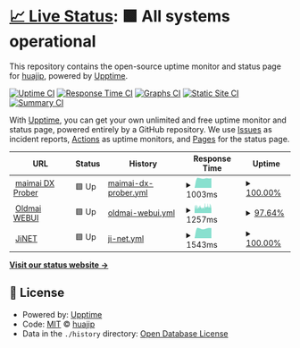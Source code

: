 # [📈 Live Status](https://uptime.fufubot.com): <!--live status--> **🟩 All systems operational**

This repository contains the open-source uptime monitor and status page for [huajip](https://uptime.fufubot.com), powered by [Upptime](https://github.com/upptime/upptime).

[![Uptime CI](https://github.com/huajip/uptime/workflows/Uptime%20CI/badge.svg)](https://github.com/huajip/uptime/actions?query=workflow%3A%22Uptime+CI%22)
[![Response Time CI](https://github.com/huajip/uptime/workflows/Response%20Time%20CI/badge.svg)](https://github.com/huajip/uptime/actions?query=workflow%3A%22Response+Time+CI%22)
[![Graphs CI](https://github.com/huajip/uptime/workflows/Graphs%20CI/badge.svg)](https://github.com/huajip/uptime/actions?query=workflow%3A%22Graphs+CI%22)
[![Static Site CI](https://github.com/huajip/uptime/workflows/Static%20Site%20CI/badge.svg)](https://github.com/huajip/uptime/actions?query=workflow%3A%22Static+Site+CI%22)
[![Summary CI](https://github.com/huajip/uptime/workflows/Summary%20CI/badge.svg)](https://github.com/huajip/uptime/actions?query=workflow%3A%22Summary+CI%22)

With [Upptime](https://upptime.js.org), you can get your own unlimited and free uptime monitor and status page, powered entirely by a GitHub repository. We use [Issues](https://github.com/huajip/uptime/issues) as incident reports, [Actions](https://github.com/huajip/uptime/actions) as uptime monitors, and [Pages](https://uptime.fufubot.com) for the status page.

<!--start: status pages-->
<!-- This summary is generated by Upptime (https://github.com/upptime/upptime) -->
<!-- Do not edit this manually, your changes will be overwritten -->
<!-- prettier-ignore -->
| URL | Status | History | Response Time | Uptime |
| --- | ------ | ------- | ------------- | ------ |
| <img alt="" src="https://icons.duckduckgo.com/ip3/www.diving-fish.com.ico" height="13"> [maimai DX Prober](https://www.diving-fish.com/api/maimaidxprober/message) | 🟩 Up | [maimai-dx-prober.yml](https://github.com/huajip/uptime/commits/HEAD/history/maimai-dx-prober.yml) | <details><summary><img alt="Response time graph" src="./graphs/maimai-dx-prober/response-time-week.png" height="20"> 1003ms</summary><br><a href="https://uptime.fufubot.com/history/maimai-dx-prober"><img alt="Response time 1120" src="https://img.shields.io/endpoint?url=https%3A%2F%2Fraw.githubusercontent.com%2Fhuajip%2Fuptime%2FHEAD%2Fapi%2Fmaimai-dx-prober%2Fresponse-time.json"></a><br><a href="https://uptime.fufubot.com/history/maimai-dx-prober"><img alt="24-hour response time 1015" src="https://img.shields.io/endpoint?url=https%3A%2F%2Fraw.githubusercontent.com%2Fhuajip%2Fuptime%2FHEAD%2Fapi%2Fmaimai-dx-prober%2Fresponse-time-day.json"></a><br><a href="https://uptime.fufubot.com/history/maimai-dx-prober"><img alt="7-day response time 1003" src="https://img.shields.io/endpoint?url=https%3A%2F%2Fraw.githubusercontent.com%2Fhuajip%2Fuptime%2FHEAD%2Fapi%2Fmaimai-dx-prober%2Fresponse-time-week.json"></a><br><a href="https://uptime.fufubot.com/history/maimai-dx-prober"><img alt="30-day response time 1099" src="https://img.shields.io/endpoint?url=https%3A%2F%2Fraw.githubusercontent.com%2Fhuajip%2Fuptime%2FHEAD%2Fapi%2Fmaimai-dx-prober%2Fresponse-time-month.json"></a><br><a href="https://uptime.fufubot.com/history/maimai-dx-prober"><img alt="1-year response time 1120" src="https://img.shields.io/endpoint?url=https%3A%2F%2Fraw.githubusercontent.com%2Fhuajip%2Fuptime%2FHEAD%2Fapi%2Fmaimai-dx-prober%2Fresponse-time-year.json"></a></details> | <details><summary><a href="https://uptime.fufubot.com/history/maimai-dx-prober">100.00%</a></summary><a href="https://uptime.fufubot.com/history/maimai-dx-prober"><img alt="All-time uptime 99.77%" src="https://img.shields.io/endpoint?url=https%3A%2F%2Fraw.githubusercontent.com%2Fhuajip%2Fuptime%2FHEAD%2Fapi%2Fmaimai-dx-prober%2Fuptime.json"></a><br><a href="https://uptime.fufubot.com/history/maimai-dx-prober"><img alt="24-hour uptime 100.00%" src="https://img.shields.io/endpoint?url=https%3A%2F%2Fraw.githubusercontent.com%2Fhuajip%2Fuptime%2FHEAD%2Fapi%2Fmaimai-dx-prober%2Fuptime-day.json"></a><br><a href="https://uptime.fufubot.com/history/maimai-dx-prober"><img alt="7-day uptime 100.00%" src="https://img.shields.io/endpoint?url=https%3A%2F%2Fraw.githubusercontent.com%2Fhuajip%2Fuptime%2FHEAD%2Fapi%2Fmaimai-dx-prober%2Fuptime-week.json"></a><br><a href="https://uptime.fufubot.com/history/maimai-dx-prober"><img alt="30-day uptime 99.71%" src="https://img.shields.io/endpoint?url=https%3A%2F%2Fraw.githubusercontent.com%2Fhuajip%2Fuptime%2FHEAD%2Fapi%2Fmaimai-dx-prober%2Fuptime-month.json"></a><br><a href="https://uptime.fufubot.com/history/maimai-dx-prober"><img alt="1-year uptime 99.77%" src="https://img.shields.io/endpoint?url=https%3A%2F%2Fraw.githubusercontent.com%2Fhuajip%2Fuptime%2FHEAD%2Fapi%2Fmaimai-dx-prober%2Fuptime-year.json"></a></details>
| <img alt="" src="https://icons.duckduckgo.com/ip3/my-aime.cn.ico" height="13"> [Oldmai WEBUI](https://my-aime.cn) | 🟩 Up | [oldmai-webui.yml](https://github.com/huajip/uptime/commits/HEAD/history/oldmai-webui.yml) | <details><summary><img alt="Response time graph" src="./graphs/oldmai-webui/response-time-week.png" height="20"> 1257ms</summary><br><a href="https://uptime.fufubot.com/history/oldmai-webui"><img alt="Response time 1211" src="https://img.shields.io/endpoint?url=https%3A%2F%2Fraw.githubusercontent.com%2Fhuajip%2Fuptime%2FHEAD%2Fapi%2Foldmai-webui%2Fresponse-time.json"></a><br><a href="https://uptime.fufubot.com/history/oldmai-webui"><img alt="24-hour response time 1398" src="https://img.shields.io/endpoint?url=https%3A%2F%2Fraw.githubusercontent.com%2Fhuajip%2Fuptime%2FHEAD%2Fapi%2Foldmai-webui%2Fresponse-time-day.json"></a><br><a href="https://uptime.fufubot.com/history/oldmai-webui"><img alt="7-day response time 1257" src="https://img.shields.io/endpoint?url=https%3A%2F%2Fraw.githubusercontent.com%2Fhuajip%2Fuptime%2FHEAD%2Fapi%2Foldmai-webui%2Fresponse-time-week.json"></a><br><a href="https://uptime.fufubot.com/history/oldmai-webui"><img alt="30-day response time 1278" src="https://img.shields.io/endpoint?url=https%3A%2F%2Fraw.githubusercontent.com%2Fhuajip%2Fuptime%2FHEAD%2Fapi%2Foldmai-webui%2Fresponse-time-month.json"></a><br><a href="https://uptime.fufubot.com/history/oldmai-webui"><img alt="1-year response time 1211" src="https://img.shields.io/endpoint?url=https%3A%2F%2Fraw.githubusercontent.com%2Fhuajip%2Fuptime%2FHEAD%2Fapi%2Foldmai-webui%2Fresponse-time-year.json"></a></details> | <details><summary><a href="https://uptime.fufubot.com/history/oldmai-webui">97.64%</a></summary><a href="https://uptime.fufubot.com/history/oldmai-webui"><img alt="All-time uptime 99.93%" src="https://img.shields.io/endpoint?url=https%3A%2F%2Fraw.githubusercontent.com%2Fhuajip%2Fuptime%2FHEAD%2Fapi%2Foldmai-webui%2Fuptime.json"></a><br><a href="https://uptime.fufubot.com/history/oldmai-webui"><img alt="24-hour uptime 97.91%" src="https://img.shields.io/endpoint?url=https%3A%2F%2Fraw.githubusercontent.com%2Fhuajip%2Fuptime%2FHEAD%2Fapi%2Foldmai-webui%2Fuptime-day.json"></a><br><a href="https://uptime.fufubot.com/history/oldmai-webui"><img alt="7-day uptime 97.64%" src="https://img.shields.io/endpoint?url=https%3A%2F%2Fraw.githubusercontent.com%2Fhuajip%2Fuptime%2FHEAD%2Fapi%2Foldmai-webui%2Fuptime-week.json"></a><br><a href="https://uptime.fufubot.com/history/oldmai-webui"><img alt="30-day uptime 99.46%" src="https://img.shields.io/endpoint?url=https%3A%2F%2Fraw.githubusercontent.com%2Fhuajip%2Fuptime%2FHEAD%2Fapi%2Foldmai-webui%2Fuptime-month.json"></a><br><a href="https://uptime.fufubot.com/history/oldmai-webui"><img alt="1-year uptime 99.93%" src="https://img.shields.io/endpoint?url=https%3A%2F%2Fraw.githubusercontent.com%2Fhuajip%2Fuptime%2FHEAD%2Fapi%2Foldmai-webui%2Fuptime-year.json"></a></details>
| <img alt="" src="https://icons.duckduckgo.com/ip3/jinet.wacca.cn.ico" height="13"> [JiNET](http://jinet.wacca.cn) | 🟩 Up | [ji-net.yml](https://github.com/huajip/uptime/commits/HEAD/history/ji-net.yml) | <details><summary><img alt="Response time graph" src="./graphs/ji-net/response-time-week.png" height="20"> 1543ms</summary><br><a href="https://uptime.fufubot.com/history/ji-net"><img alt="Response time 1828" src="https://img.shields.io/endpoint?url=https%3A%2F%2Fraw.githubusercontent.com%2Fhuajip%2Fuptime%2FHEAD%2Fapi%2Fji-net%2Fresponse-time.json"></a><br><a href="https://uptime.fufubot.com/history/ji-net"><img alt="24-hour response time 1593" src="https://img.shields.io/endpoint?url=https%3A%2F%2Fraw.githubusercontent.com%2Fhuajip%2Fuptime%2FHEAD%2Fapi%2Fji-net%2Fresponse-time-day.json"></a><br><a href="https://uptime.fufubot.com/history/ji-net"><img alt="7-day response time 1543" src="https://img.shields.io/endpoint?url=https%3A%2F%2Fraw.githubusercontent.com%2Fhuajip%2Fuptime%2FHEAD%2Fapi%2Fji-net%2Fresponse-time-week.json"></a><br><a href="https://uptime.fufubot.com/history/ji-net"><img alt="30-day response time 1757" src="https://img.shields.io/endpoint?url=https%3A%2F%2Fraw.githubusercontent.com%2Fhuajip%2Fuptime%2FHEAD%2Fapi%2Fji-net%2Fresponse-time-month.json"></a><br><a href="https://uptime.fufubot.com/history/ji-net"><img alt="1-year response time 1828" src="https://img.shields.io/endpoint?url=https%3A%2F%2Fraw.githubusercontent.com%2Fhuajip%2Fuptime%2FHEAD%2Fapi%2Fji-net%2Fresponse-time-year.json"></a></details> | <details><summary><a href="https://uptime.fufubot.com/history/ji-net">100.00%</a></summary><a href="https://uptime.fufubot.com/history/ji-net"><img alt="All-time uptime 100.00%" src="https://img.shields.io/endpoint?url=https%3A%2F%2Fraw.githubusercontent.com%2Fhuajip%2Fuptime%2FHEAD%2Fapi%2Fji-net%2Fuptime.json"></a><br><a href="https://uptime.fufubot.com/history/ji-net"><img alt="24-hour uptime 100.00%" src="https://img.shields.io/endpoint?url=https%3A%2F%2Fraw.githubusercontent.com%2Fhuajip%2Fuptime%2FHEAD%2Fapi%2Fji-net%2Fuptime-day.json"></a><br><a href="https://uptime.fufubot.com/history/ji-net"><img alt="7-day uptime 100.00%" src="https://img.shields.io/endpoint?url=https%3A%2F%2Fraw.githubusercontent.com%2Fhuajip%2Fuptime%2FHEAD%2Fapi%2Fji-net%2Fuptime-week.json"></a><br><a href="https://uptime.fufubot.com/history/ji-net"><img alt="30-day uptime 100.00%" src="https://img.shields.io/endpoint?url=https%3A%2F%2Fraw.githubusercontent.com%2Fhuajip%2Fuptime%2FHEAD%2Fapi%2Fji-net%2Fuptime-month.json"></a><br><a href="https://uptime.fufubot.com/history/ji-net"><img alt="1-year uptime 100.00%" src="https://img.shields.io/endpoint?url=https%3A%2F%2Fraw.githubusercontent.com%2Fhuajip%2Fuptime%2FHEAD%2Fapi%2Fji-net%2Fuptime-year.json"></a></details>

<!--end: status pages-->

[**Visit our status website →**](https://uptime.fufubot.com)

## 📄 License

- Powered by: [Upptime](https://github.com/upptime/upptime)
- Code: [MIT](./LICENSE) © [huajip](https://uptime.fufubot.com)
- Data in the `./history` directory: [Open Database License](https://opendatacommons.org/licenses/odbl/1-0/)
